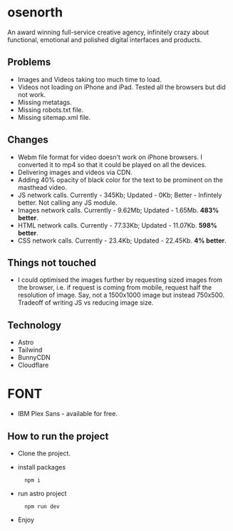# osenorth
An award winning full-service creative agency, infinitely crazy about functional, emotional and polished digital interfaces and products.

## Problems
- Images and Videos taking too much time to load.
- Videos not loading on iPhone and iPad. Tested all the browsers but did not work.
- Missing metatags.
- Missing robots.txt file.
- Missing sitemap.xml file.

## Changes
- Webm file format for video doesn't work on iPhone browsers. I converted it to mp4 so that it could be played on all the devices.
- Delivering images and videos via CDN.
- Adding 40% opacity of black color for the text to be prominent on the masthead video.
- JS network calls. Currently - 345Kb; Updated - 0Kb; Better - Infintely better. Not calling any JS module.
- Images network calls. Currently - 9.62Mb; Updated - 1.65Mb. **483% better**.
- HTML network calls. Currently - 77.33Kb; Updated - 11.07Kb. **598% better**.
- CSS network calls. Currently - 23.4Kb; Updated - 22.45Kb. **4% better**.

## Things not touched
- I could optimised the images further by requesting sized images from the browser, i.e. if request is coming from mobile, request half the resolution of image. Say, not a 1500x1000 image but instead 750x500. Tradeoff of writing JS vs reducing image size.

## Technology
- Astro
- Tailwind
- BunnyCDN
- Cloudflare

# FONT
- IBM Plex Sans - available for free.

## How to run the project
- Clone the project.
- install packages

        npm i
- run astro project

        npm run dev
- Enjoy
